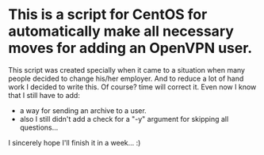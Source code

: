 # This is a script for CentOS for automatically make all necessary moves for adding an OpenVPN user.

This script was created specially when it came to  a situation when many people decided to change his/her employer.
And to reduce a lot of hand work I decided to write this.
Of course? time will correct it. Even now I know that I still have to add:
- a way for sending an archive to a user.
- also I still didn't add a check for a "-y" argument for skipping all questions...

I sincerely hope I'll finish it in a week... :)
